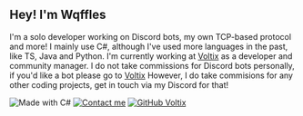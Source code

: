 ## Hey! I'm Wqffles
I'm a solo developer working on Discord bots, my own TCP-based protocol and more!
I mainly use C#, although I've used more languages in the past, like TS, Java and Python.
I'm currently working at [Voltix](https://github.com/VoltixDev) as a developer and community manager.
I do not take commissions for Discord bots personally, if you'd like a bot please go to [Voltix](https://github.com/VoltixDev)
However, I do take commisions for any other coding projects, get in touch via my Discord for that!

![Made with C#](https://badges.penpow.dev/badges/built-with/csharp/cozy.svg)
[![Contact me](https://badges.penpow.dev/badges/social/discord-singular/cozy.svg)](https://discord.com/users/555443167244189697)
[![GitHub Voltix](https://badges.penpow.dev/badges/social/github-singular/cozy.svg)](https://github.com/VoltixDev)

